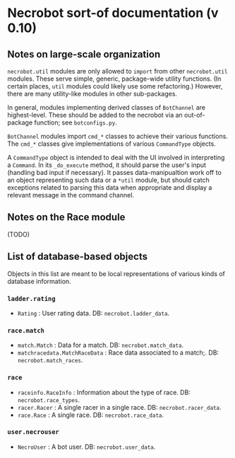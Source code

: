 # Necrobot sort-of documentation (v 0.10)

## Notes on large-scale organization

`necrobot.util` modules are only allowed to `import` from other `necrobot.util` modules. These serve
simple, generic, package-wide utility functions. (In certain places, `util` modules could likely use
some refactoring.) However, there are many utility-like modules in other sub-packages.

In general, modules implementing derived  classes of `BotChannel` are highest-level. These should
be added to the necrobot via an out-of-package function; see `botconfigs.py`.

`BotChannel` modules import `cmd_*` classes to achieve their various functions. The `cmd_*` classes
give implementations of various `CommandType` objects.

A `CommandType` object is intended to deal with the UI involved in interpreting a `Command`. In
its `_do_execute` method, it should parse the user's input (handling bad input if necessary). It
passes data-manipualtion work off to an object representing such data or a `*util` module, but should
catch exceptions related to parsing this data when appropriate and display a relevant message in the
command channel.

## Notes on the Race module

(TODO)

## List of database-based objects

Objects in this list are meant to be local representations of various kinds of database information.

### `ladder.rating`

- `Rating` : User rating data. DB: `necrobot.ladder_data`.

### `race.match`

- `match.Match` : Data for a match. DB: `necrobot.match_data`.
- `matchracedata.MatchRaceData` : Race data associated to a match;. DB: `necrobot.match_races`.

### `race`

- `raceinfo.RaceInfo` : Information about the type of race. DB: `necrobot.race_types`.
- `racer.Racer` : A single racer in a single race. DB: `necrobot.racer_data`.
- `race.Race` : A single race. DB: `necrobot.race_data`.

### `user.necrouser`

- `NecroUser` : A bot user. DB: `necrobot.user_data`.